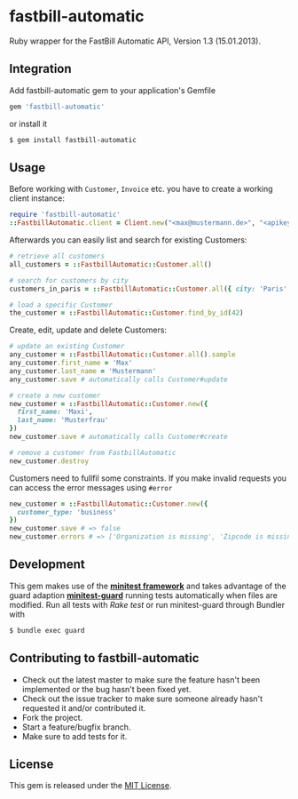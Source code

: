 # fastbill-automatic

<!---
[![Gem Version](https://badge.fury.io/rb/fastbill-automatic.png)](http://badge.fury.io/rb/fastbill-automatic)
[![Build Status](https://travis-ci.org/weluse/fastbill-automatic.png?branch=master)](https://travis-ci.org/weluse/fastbill-automatic)
-->

Ruby wrapper for the FastBill Automatic API, Version 1.3 (15.01.2013).

## Integration

Add fastbill-automatic gem to your application's Gemfile

``` ruby
gem 'fastbill-automatic'
```

or install it

``` bash
$ gem install fastbill-automatic
```

## Usage

Before working with `Customer`, `Invoice` etc. you have to create a working client instance:

``` ruby
require 'fastbill-automatic'
::FastbillAutomatic.client = Client.new("<max@mustermann.de>", "<apikey>")
```

Afterwards you can easily list and search for existing Customers:

``` ruby
# retrieve all customers
all_customers = ::FastbillAutomatic::Customer.all()

# search for customers by city
customers_in_paris = ::FastbillAutomatic::Customer.all({ city: 'Paris' })

# load a specific Customer
the_customer = ::FastbillAutomatic::Customer.find_by_id(42)
```

Create, edit, update and delete Customers:

``` ruby
# update an existing Customer
any_customer = ::FastbillAutomatic::Customer.all().sample
any_customer.first_name = 'Max'
any_customer.last_name = 'Mustermann'
any_customer.save # automatically calls Customer#update

# create a new customer
new_customer = ::FastbillAutomatic::Customer.new({
  first_name: 'Maxi',
  last_name: 'Musterfrau'
})
new_customer.save # automatically calls Customer#create

# remove a customer from FastbillAutomatic
new_customer.destroy
```

Customers need to fullfil some constraints. If you make invalid requests you can access the error messages using `#error`

``` ruby
new_customer = ::FastbillAutomatic::Customer.new({
  customer_type: 'business'
})
new_customer.save # => false
new_customer.errors # => ['Organization is missing', 'Zipcode is missing', 'City is missing', 'Country_Code is missing']
```

## Development

This gem makes use of the **[minitest framework](https://github.com/seattlerb/minitestbundle)** and takes advantage of the guard adaption **[minitest-guard](https://github.com/guard/guard-minitest)** running tests automatically when files are modified. Run all tests with *Rake test* or run minitest-guard through Bundler with

``` bash
$ bundle exec guard
```

## Contributing to fastbill-automatic

* Check out the latest master to make sure the feature hasn't been implemented or the bug hasn't been fixed yet.
* Check out the issue tracker to make sure someone already hasn't requested it and/or contributed it.
* Fork the project.
* Start a feature/bugfix branch.
* Make sure to add tests for it.

## License

This gem is released under the [MIT License](http://www.opensource.org/licenses/MIT).